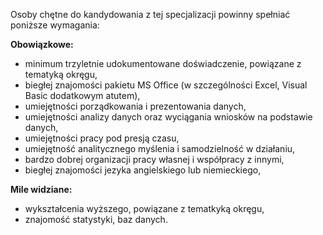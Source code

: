 Osoby chętne do kandydowania z tej specjalizacji powinny spełniać poniższe wymagania:


**Obowiązkowe:**
* minimum trzyletnie udokumentowane doświadczenie, powiązane z tematyką okręgu,
* biegłej znajomości pakietu MS Office (w szczególności Excel, Visual Basic dodatkowym atutem),
* umiejętności porządkowania i prezentowania danych,
* umiejętności analizy danych oraz wyciągania wniosków na podstawie danych,
* umiejętności pracy pod presją czasu,
* umiejętność analitycznego myślenia i samodzielność w działaniu,
* bardzo dobrej organizacji pracy własnej i współpracy z innymi,
* biegłej znajomości jezyka angielskiego lub niemieckiego,

**Mile widziane:**
* wykształcenia wyższego, powiązane z tematkyką okręgu,
* znajomość statystyki, baz danych.